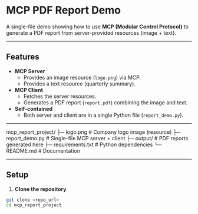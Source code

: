 # MCP PDF Report Demo

A single-file demo showing how to use **MCP (Modular Control Protocol)** to generate a PDF report from server-provided resources (image + text).

---

## Features

- **MCP Server**
  - Provides an image resource (`logo.png`) via MCP.
  - Provides a text resource (quarterly summary).
- **MCP Client**
  - Fetches the server resources.
  - Generates a PDF report (`report.pdf`) combining the image and text.
- **Self-contained**
  - Both server and client are in a single Python file (`report_demo.py`).

---

mcp_report_project/
├─ logo.png                     # Company logo image (resource)
├─ report_demo.py               # Single-file MCP server + client
├─ output/                      # PDF reports generated here
├─ requirements.txt             # Python dependencies
└─ README.md                    # Documentation

---
## Setup

1. **Clone the repository**
```bash
git clone <repo_url>
cd mcp_report_project

